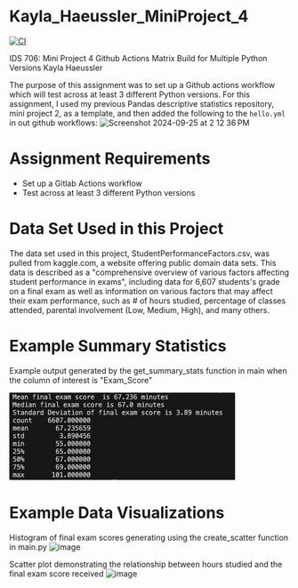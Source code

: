 # Kayla_Haeussler_MiniProject_4

[![CI](https://github.com/nogibjj/Kayla_Haeussler_MiniProject_4/actions/workflows/hello.yml/badge.svg)](https://github.com/nogibjj/Kayla_Haeussler_MiniProject_4/actions/workflows/hello.yml)


IDS 706: Mini Project 4
Github Actions Matrix Build for Multiple Python Versions
Kayla Haeussler

The purpose of this assignment was to set up a Github actions workflow which will test across at least 3 different Python versions.
For this assignment, I used my previous Pandas descriptive statistics repository, mini project 2, as a template, and then added the following to the ```hello.yml``` in out github workflows:
<img width="522" alt="Screenshot 2024-09-25 at 2 12 36 PM" src="https://github.com/user-attachments/assets/a4db228a-8296-4645-b853-b453b40ac43c">


# Assignment Requirements
- Set up a Gitlab Actions workflow
- Test across at least 3 different Python versions



# Data Set Used in this Project
The data set used in this project, StudentPerformanceFactors.csv, was pulled from kaggle.com, a website offering public domain data sets. This data is described as a "comprehensive overview of various factors affecting student performance in exams", including data for 6,607 students's grade on a final exam as well as information on various factors that may affect their exam performance, such as # of hours studied, percentage of classes attended, parental involvement (Low, Medium, High), and many others.

# Example Summary Statistics
Example output generated by the get_summary_stats function in main when the column of interest is "Exam_Score"

![alt text](image.png)
# Example Data Visualizations
Histogram of final exam scores generating using the create_scatter function in main.py
![image](https://github.com/user-attachments/assets/d6db7e62-b8dc-40ee-836a-d8da33178115)

Scatter plot demonstrating the relationship between hours studied and the final exam score received
![image](https://github.com/user-attachments/assets/0f2a5520-91f0-493c-ab3f-0a6c9039799a)
